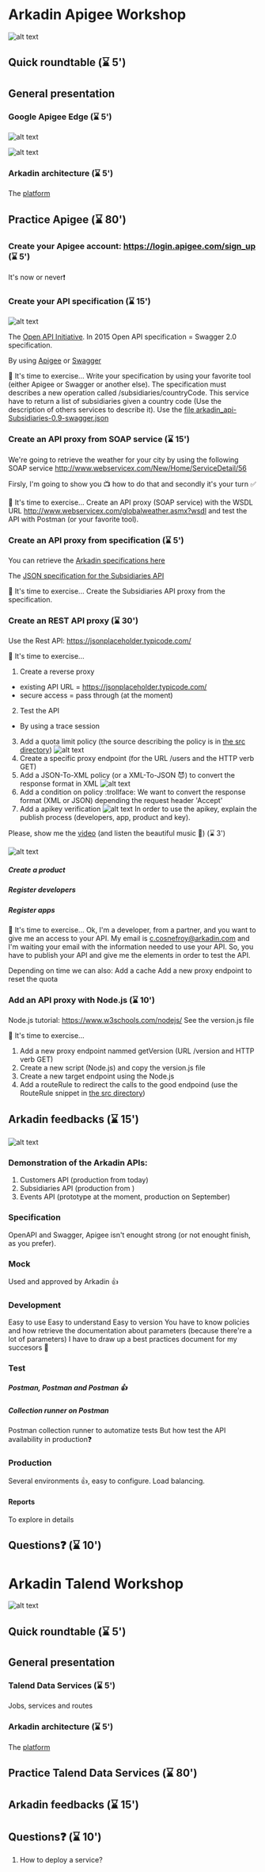 # Arkadin Apigee Workshop

![alt text](./images/Arkadin.JPG)

## Quick roundtable (:hourglass: 5')

## General presentation

### Google Apigee Edge (:hourglass: 5')

![alt text](./images/ApigeeOverview.JPG)

![alt text](./images/ApigeeOverview2.JPG)

### Arkadin architecture (:hourglass: 5')

The [platform](https://myarkadin-my.sharepoint.com/personal/c_cosnefroy_arkadin_com/_layouts/15/onedrive.aspx?id=%2Fpersonal%2Fc_cosnefroy_arkadin_com%2FDocuments%2FArkadin-SolutionArchitecture-20170406-v0%2E1%2Epng&parent=%2Fpersonal%2Fc_cosnefroy_arkadin_com%2FDocuments)

## Practice Apigee (:hourglass: 80')

### Create your Apigee account: https://login.apigee.com/sign_up (:hourglass: 5')
It's now or never:heavy_exclamation_mark:

### Create your API specification (:hourglass: 15')
![alt text](./images/OpenAPI.JPG)

The [Open API Initiative](https://www.openapis.org/). In 2015 Open API specification = Swagger 2.0 specification.

By using [Apigee](https://apigee.com/specs) or [Swagger](http://editor.swagger.io/#/)

:muscle: It's time to exercise...
Write your specification by using your favorite tool (either Apigee or Swagger or another else). The specification must describes a new operation called /subsidiaries/countryCode. This service have to return a list of subsidiaries given a country code (Use the description of others services to describe it).
Use the [file arkadin_api-Subsidiaries-0.9-swagger.json](./src/arkadin_api-Subsidiaries-0.9-swagger.json)

### Create an API proxy from SOAP service (:hourglass: 15')

We're going to retrieve the weather for your city by using the following SOAP service http://www.webservicex.com/New/Home/ServiceDetail/56

Firsly, I'm going to show you :tv: how to do that and secondly it's your turn :white_check_mark:

:muscle: It's time to exercise...
Create an API proxy (SOAP service) with the WSDL URL http://www.webservicex.com/globalweather.asmx?wsdl and test the API with Postman (or your favorite tool).

### Create an API proxy from specification (:hourglass: 5')

You can retrieve the [Arkadin specifications here](https://app.swaggerhub.com/search?query=%20arkadin)

The [JSON specification for the Subsidiaries API](https://app.swaggerhub.com/apiproxy/schema/file/arkadin_api/Subsidiaries/1.0.0/swagger.json)

:muscle: It's time to exercise...
Create the Subsidiaries API proxy from the specification.

### Create an REST API proxy (:hourglass: 30')

Use the Rest API: https://jsonplaceholder.typicode.com/

:muscle: It's time to exercise...
1. Create a reverse proxy
- existing API URL = https://jsonplaceholder.typicode.com/
- secure access = pass through (at the moment) 
2. Test the API
- By using a trace session
3. Add a quota limit policy (the source describing the policy is in [the src directory](./src))
![alt text](./images/QuotaPolicy.JPG)
4. Create a specific proxy endpoint (for the URL /users and the HTTP verb GET)
5. Add a JSON-To-XML policy (or a XML-To-JSON :smiling_imp:) to convert the response format in XML
![alt text](./images/XmlPolicy.JPG)
6. Add a condition on policy :trollface: We want to convert the response format (XML or JSON) depending the request header 'Accept'
7. Add a apikey verification ![alt text](./images/VerifyKeyPolicy.JPG)
In order to use the apikey, explain the publish process (developers, app, product and key).

Please, show me the [video](https://vimeo.com/113342105) (and listen the beautiful music :hear_no_evil:) (:hourglass: 3')

![alt text](./images/ApigeeProduct.JPG)

##### Create a product
##### Register developers
##### Register apps

:muscle: It's time to exercise...
Ok, I'm a developer, from a partner, and you want to give me an access to your API. My email is c.cosnefroy@arkadin.com and I'm waiting your email with the information needed to use your API.
So, you have to publish your API and give me the elements in order to test the API.

Depending on time we can also:
Add a cache
Add a new proxy endpoint to reset the quota

### Add an API proxy with Node.js (:hourglass: 10')

Node.js tutorial: https://www.w3schools.com/nodejs/
See the version.js file

:muscle: It's time to exercise...
1. Add a new proxy endpoint nammed getVersion (URL /version and HTTP verb GET)
2. Create a new script (Node.js) and copy the version.js file
3. Create a new target endpoint using the Node.js
4. Add a routeRule to redirect the calls to the good endpoind (use the RouteRule snippet in [the src directory](./src))

## Arkadin feedbacks (:hourglass: 15')

![alt text](./images/IloveAPI.JPG)

### Demonstration of the Arkadin APIs:
1. Customers API (production from today)
2. Subsidiaries API (production from )
3. Events API (prototype at the moment, production on September)

### Specification
OpenAPI and Swagger, Apigee isn't enought strong (or not enought finish, as you prefer).

### Mock
Used and approved by Arkadin :thumbsup:

### Development
Easy to use
Easy to understand
Easy to version
You have to know policies and how retrieve the documentation about parameters (because there're a lot of parameters)
I have to draw up a best practices document for my succesors :blue_book:

### Test
##### Postman, Postman and Postman :thumbsup:
##### Collection runner on Postman 
Postman collection runner to automatize tests
But how test the API availability in production:question:

### Production
Several environments :thumbsup:, easy to configure. Load balancing.

#### Reports
To explore in details

## Questions:question: (:hourglass: 10')

# Arkadin Talend Workshop

![alt text](./images/Arkadin.JPG)

## Quick roundtable (:hourglass: 5')

## General presentation

### Talend Data Services (:hourglass: 5')

Jobs, services and routes

### Arkadin architecture (:hourglass: 5')

The [platform](https://myarkadin-my.sharepoint.com/personal/c_cosnefroy_arkadin_com/_layouts/15/onedrive.aspx?id=%2Fpersonal%2Fc_cosnefroy_arkadin_com%2FDocuments%2FArkadin-SolutionArchitecture-20170406-v0%2E1%2Epng&parent=%2Fpersonal%2Fc_cosnefroy_arkadin_com%2FDocuments)

## Practice Talend Data Services (:hourglass: 80')

## Arkadin feedbacks (:hourglass: 15')

## Questions:question: (:hourglass: 10')

1. How to deploy a service?

